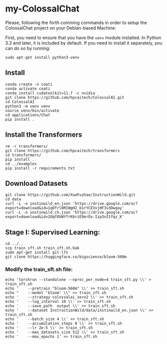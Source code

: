 # my-ColossalChat

Please, following the forth comming commands in order to setup the ColossalChat project on your Debian-based Machine:

First, you need to ensure that you have the `venv` module installed. In Python 3.3 and later, it is included by default. If you need to install it separately, you can do so by running:
   
   ```
   sudo apt-get install python3-venv
   ```
   
## Install

```
conda create -n coati
conda activate coati
conda install cudatoolkit=11.7 -c nvidia
git clone https://github.com/hpcaitech/ColossalAI.git
cd ColossalAI
python3 -m venv venv
source venv/bin/activate
cd applications/Chat
pip install .
```

## Install the Transformers

```
rm -r transformers/
git clone https://github.com/hpcaitech/transformers
cd transformers/
pip install .
cd ../examples
pip install -r requirements.txt
```

## Download Datasets
```
git clone https://github.com/XueFuzhao/InstructionWild.git
cd data
curl -L -o instinwild_en.json 'https://drive.google.com/uc?export=download&id=1qOfrl0RIWgH2_b1rYCEVxjHF3u3Dwqay'
curl -L -o instinwild_ch.json 'https://drive.google.com/uc?export=download&id=1OqfOUWYfrK6riE9erOx-Izp3nItfqz_K'

```

## Stage I: Supervised Learning:

```
cd ../..
scp train_sft.sh train_sft.sh.bak
sudo apt-get install git-lfs
git clone https://huggingface.co/bigscience/bloom-560m

```

### Modify the train_sft.sh file:

```
echo 'torchrun --standalone --nproc_per_node=4 train_sft.py \\' > train_sft.sh
echo '    --pretrain "bloom-560m" \\' >> train_sft.sh
echo "    --model 'bloom' \\" >> train_sft.sh
echo '    --strategy colossalai_zero2 \\' >> train_sft.sh
echo '    --log_interval 10 \\' >> train_sft.sh
echo '    --save_path  output \\' >> train_sft.sh
echo '    --dataset InstructionWild/data/instinwild_en.json \\' >> train_sft.sh
echo '    --batch_size 4 \\' >> train_sft.sh
echo '    --accumulation_steps 8 \\' >> train_sft.sh
echo '    --lr 2e-5 \\' >> train_sft.sh
echo '    --max_datasets_size 512 \\' >> train_sft.sh
echo '    --max_epochs 1' >> train_sft.sh
```
